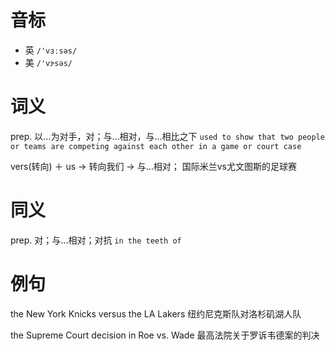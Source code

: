 # 音标

- 英 `/'vɜːsəs/`
- 美 `/'vɝsəs/`

# 词义

prep. 以…为对手，对；与…相对，与…相比之下
`used to show that two people or teams are competing against each other in a game or court case`



vers(转向) ＋ us → 转向我们 → 与…相对； 国际米兰vs尤文图斯的足球赛

# 同义

prep. 对；与...相对；对抗
`in the teeth of`

# 例句

the New York Knicks versus the LA Lakers
纽约尼克斯队对洛杉矶湖人队

the Supreme Court decision in Roe vs. Wade
最高法院关于罗诉韦德案的判决


